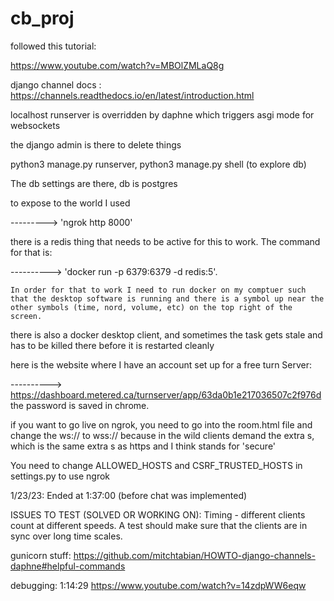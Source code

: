 # cb_proj
followed this tutorial: 

https://www.youtube.com/watch?v=MBOlZMLaQ8g

django channel docs : https://channels.readthedocs.io/en/latest/introduction.html 

localhost runserver is overridden by daphne which triggers asgi mode for websockets

the django admin is there to delete things

python3 manage.py runserver, python3 manage.py shell (to explore db) 

The db settings are there, db is postgres 

to expose to the world I used 

---------> 'ngrok http 8000'

there is a redis thing that needs to be active for this to work. The command for that is:


----------> 'docker run -p 6379:6379 -d redis:5'. 
 
    In order for that to work I need to run docker on my comptuer such that the desktop software is running and there is a symbol up near the other symbols (time, nord, volume, etc) on the top right of the screen. 

there is also a docker desktop client, and sometimes the task gets stale and has to be killed there before it is restarted cleanly 

here is the website where I have an account set up for a free turn Server: 

----------> https://dashboard.metered.ca/turnserver/app/63da0b1e217036507c2f976d the password is saved in chrome. 

if you want to go live on ngrok, you need to go into the room.html file and change the ws:// to wss:// because in the wild clients demand the extra s, which is the same extra s as https and I think stands for 'secure' 

You need to change ALLOWED_HOSTS and CSRF_TRUSTED_HOSTS in settings.py to use ngrok

1/23/23:
Ended at 1:37:00 (before chat was implemented)



ISSUES TO TEST (SOLVED OR WORKING ON):
Timing - different clients count at different speeds. A test should make sure that the clients are in sync over long time scales. 


gunicorn stuff: 
https://github.com/mitchtabian/HOWTO-django-channels-daphne#helpful-commands


debugging: 1:14:29
https://www.youtube.com/watch?v=14zdpWW6eqw
